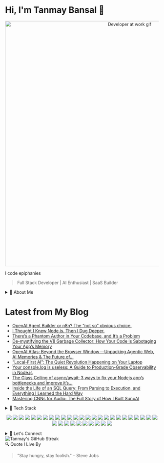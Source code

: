 # Hi, I'm Tanmay Bansal 👋
<p align="center">
  <img src="https://media.giphy.com/media/qgQUggAC3Pfv687qPC/giphy.gif" width="800" alt="Developer at work gif" />
</p>

<span>I code epiphanies</span>


> Full Stack Developer | AI Enthusiast | SaaS Builder

<details>
<summary>🚀 About Me</summary>

- Ex SDE Intern at [Bachatt](https://bachatt.app)
- 🌟 B.Tech IT student at Delhi Technological University (DTU).
- 💡 Passionate about building scalable SaaS products and AI-powered platforms.
- 📢 Currently heavily contributing to Sugar Labs
- 👋 Beginning my web3 journey with solana and rust
- 🔄 Constantly learning and pushing the boundaries of technology.
- 💭 I love collaborating on impactful projects and open-source contributions.

</details>


# Latest from My Blog

<!-- BLOG-POST-LIST:START -->
- [OpenAI Agent Builder or n8n? The “not so” obvious choice.](https://ai.gopubby.com/openai-agent-builder-or-n8n-the-not-so-obvious-choice-4894a1511137)
- [I Thought I Knew Node.js. Then I Dug Deeper.](https://javascript.plainenglish.io/i-thought-i-knew-node-js-then-i-dug-deeper-405f4453638e)
- [There’s a Phantom Author in Your Codebase, and It’s a Problem](https://ai.gopubby.com/theres-a-phantom-author-in-your-codebase-and-it-s-a-problem-0c304daf7087)
- [De-mystifying the V8 Garbage Collector: How Your Code Is Sabotaging Your App’s Memory](https://javascript.plainenglish.io/de-mystifying-the-v8-garbage-collector-how-your-code-is-sabotaging-your-apps-memory-c290f80eb1d0)
- [OpenAI Atlas: Beyond the Browser Window — Unpacking Agentic Web, AI Memories & The Future of…](https://ai.gopubby.com/openai-atlas-beyond-the-browser-window-unpacking-agentic-web-ai-memories-the-future-of-7a1900fe0999)
- [“Local-First AI”: The Quiet Revolution Happening on Your Laptop](https://ai.plainenglish.io/local-first-ai-the-quiet-revolution-happening-on-your-laptop-0b490f726175)
- [Your console.log is useless: A Guide to Production-Grade Observability in Node.js](https://javascript.plainenglish.io/your-console-log-is-useless-a-guide-to-production-grade-observability-in-node-js-3ae067233ef7)
- [The Glass Ceiling of async/await: 3 ways to fix your Nodejs app’s bottlenecks and improve it’s…](https://javascript.plainenglish.io/the-glass-ceiling-of-async-await-3-ways-to-fix-your-nodejs-apps-bottlenecks-and-improve-it-s-a8b60b3b459d)
- [Inside the Life of an SQL Query: From Parsing to Execution, and Everything I Learned the Hard Way](https://ai.plainenglish.io/inside-the-life-of-an-sql-query-from-parsing-to-execution-and-everything-i-learned-the-hard-way-cdfc31193b7b)
- [Mastering CNNs for Audio: The Full Story of How I Built SunoAI](https://ai.plainenglish.io/mastering-cnns-for-audio-the-full-story-of-how-i-built-sunoai-c97617e59a31)
<!-- BLOG-POST-LIST:END -->


<details>
<summary>🔧 Tech Stack</summary>

**Languages:**
- C++ | Python | TypeScript | SQL | HTML | CSS

**Frameworks/Libraries:**
- Next.js | React.js | Node.js | LangChain | Prisma | Tailwind CSS | TensorFlow | Scikit-learn

**Databases:**
- PostgreSQL | MongoDB | Firebase | NeonDB

**Tools:**
- Git/GitHub | Stripe | Appwrite | Mailtrap | Cloudflare Workers | Postman

**Other Skills:**
- Machine Learning | Deep Learning | Data Structures and Algorithms | Database Management

</details>
<p align="center">
  <img src="https://img.shields.io/badge/C++-00599C?style=for-the-badge&logo=c%2B%2B&logoColor=white"/>
  <img src="https://img.shields.io/badge/C-A8B9CC?style=for-the-badge&logo=c&logoColor=black"/>
  <img src="https://img.shields.io/badge/TypeScript-3178C6?style=for-the-badge&logo=typescript&logoColor=white"/>
  <img src="https://img.shields.io/badge/Python-3776AB?style=for-the-badge&logo=python&logoColor=white"/>
  <img src="https://img.shields.io/badge/HTML5-E34F26?style=for-the-badge&logo=html5&logoColor=white"/>
  <img src="https://img.shields.io/badge/CSS3-1572B6?style=for-the-badge&logo=css3&logoColor=white"/>
  <img src="https://img.shields.io/badge/React-20232A?style=for-the-badge&logo=react&logoColor=61DAFB"/>
  <img src="https://img.shields.io/badge/Next.js-000000?style=for-the-badge&logo=next.js&logoColor=white"/>
  <img src="https://img.shields.io/badge/Node.js-339933?style=for-the-badge&logo=node.js&logoColor=white"/>
  <img src="https://img.shields.io/badge/Express.js-000000?style=for-the-badge&logo=express&logoColor=white"/>
  <img src="https://img.shields.io/badge/Tailwind_CSS-38B2AC?style=for-the-badge&logo=tailwind-css&logoColor=white"/>
  <img src="https://img.shields.io/badge/Prisma-2D3748?style=for-the-badge&logo=prisma&logoColor=white"/>
  <img src="https://img.shields.io/badge/PostgreSQL-4169E1?style=for-the-badge&logo=postgresql&logoColor=white"/>
  <img src="https://img.shields.io/badge/MongoDB-4EA94B?style=for-the-badge&logo=mongodb&logoColor=white"/>
  <img src="https://img.shields.io/badge/Firebase-FFCA28?style=for-the-badge&logo=firebase&logoColor=black"/>
  <img src="https://img.shields.io/badge/Appwrite-F02E65?style=for-the-badge&logo=appwrite&logoColor=white"/>
  <img src="https://img.shields.io/badge/Vercel-000000?style=for-the-badge&logo=vercel&logoColor=white"/>
  <img src="https://img.shields.io/badge/Postman-FF6C37?style=for-the-badge&logo=postman&logoColor=white"/>
  <img src="https://img.shields.io/badge/Stripe-635BFF?style=for-the-badge&logo=stripe&logoColor=white"/>
  <img src="https://img.shields.io/badge/Git-F05032?style=for-the-badge&logo=git&logoColor=white"/>
  <img src="https://img.shields.io/badge/GitHub-181717?style=for-the-badge&logo=github&logoColor=white"/>
  <img src="https://img.shields.io/badge/Docker-2496ED?style=for-the-badge&logo=docker&logoColor=white"/>
  <img src="https://img.shields.io/badge/Redis-DC382D?style=for-the-badge&logo=redis&logoColor=white"/>
  <img src="https://img.shields.io/badge/TensorFlow-FF6F00?style=for-the-badge&logo=tensorflow&logoColor=white"/>
  <img src="https://img.shields.io/badge/Scikit_Learn-F7931E?style=for-the-badge&logo=scikit-learn&logoColor=white"/>
  <img src="https://img.shields.io/badge/OpenCV-5C3EE8?style=for-the-badge&logo=opencv&logoColor=white"/>
  <img src="https://img.shields.io/badge/Zod-3F3F3F?style=for-the-badge&logoColor=white"/>
  <img src="https://img.shields.io/badge/Vite-646CFF?style=for-the-badge&logo=vite&logoColor=white"/>
  <img src="https://img.shields.io/badge/MUI-007FFF?style=for-the-badge&logo=mui&logoColor=white"/>
  <img src="https://img.shields.io/badge/Socket.IO-010101?style=for-the-badge&logo=socket.io&logoColor=white"/>
  <img src="https://img.shields.io/badge/Nginx-009639?style=for-the-badge&logo=nginx&logoColor=white"/>
  <img src="https://img.shields.io/badge/Notion-000000?style=for-the-badge&logo=notion&logoColor=white"/>
  <img src="https://img.shields.io/badge/GitHub_Actions-2088FF?style=for-the-badge&logo=github-actions&logoColor=white"/>
  <img src="https://img.shields.io/badge/Canva-00C4CC?style=for-the-badge&logo=canva&logoColor=white"/>
  <img src="https://img.shields.io/badge/Figma-F24E1E?style=for-the-badge&logo=figma&logoColor=white"/>
</p>
<details>
<summary>📢 Let's Connect</summary>
 <p align="center">
  <a href="https://cal.com/tanmay-bansal" target="_blank">
    <img src="https://cal.com/logo.svg" />
  </a>
  <a href="https://medium.com/@tanmay.bansal20" target="_blank">
    <img src="https://img.shields.io/badge/Medium-2962FF?style=for-the-badge&logo=medium&logoColor=white" />
  </a>
  <a href="https://tanmay.space" target="_blank">
    <img src="https://img.shields.io/badge/Portfolio-000000?style=for-the-badge&logo=firefox-browser&logoColor=white" />
  </a>
  <a href="https://www.linkedin.com/in/tanmay-bansal-40bb44199/" target="_blank">
    <img src="https://img.shields.io/badge/LinkedIn-0A66C2?style=for-the-badge&logo=linkedin&logoColor=white" />
  </a>
  <a href="https://github.com/TanmayBansa1" target="_blank">
    <img src="https://img.shields.io/badge/GitHub-181717?style=for-the-badge&logo=github&logoColor=white" />
  </a>
  <a href="mailto:tanmaybansal.20@gmail.com">
    <img src="https://img.shields.io/badge/Email-D14836?style=for-the-badge&logo=gmail&logoColor=white" />
  </a>
  <a href="https://twitter.com/K_A_I11" target="_blank">
    <img src="https://img.shields.io/badge/X-000000?style=for-the-badge&logo=twitter&logoColor=white" />
  </a>
</p>

</details>

  
<!--   <img src="https://github-readme-stats.vercel.app/api?username=TanmayBansa1&theme=merko&show_icons=true&hide_border=true&count_private=true" alt="Tanmay's GitHub Stats" /> -->
  <img src="https://nirzak-streak-stats.vercel.app?user=TanmayBansa1&theme=merko" alt="Tanmay's GitHub Streak" />

<summary>🔍 Quote I Live By</summary>

> "Stay hungry, stay foolish." – Steve Jobs

